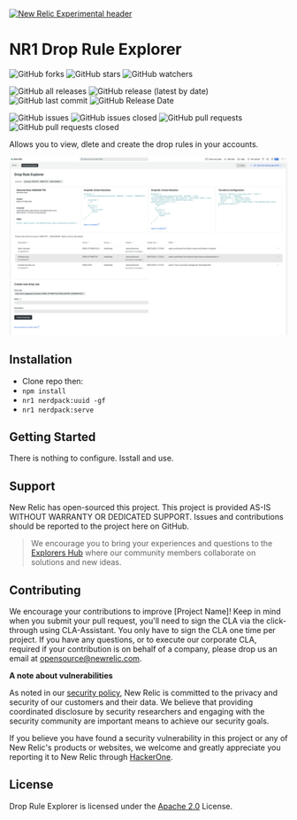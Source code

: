 [![New Relic Experimental header](https://github.com/newrelic/opensource-website/raw/master/src/images/categories/Experimental.png)](https://opensource.newrelic.com/oss-category/#new-relic-experimental)

# NR1 Drop Rule Explorer 
![GitHub forks](https://img.shields.io/github/forks/newrelic-experimental/nr1-drop-rule-explorer?style=social)
![GitHub stars](https://img.shields.io/github/stars/newrelic-experimental/nr1-drop-rule-explorer?style=social)
![GitHub watchers](https://img.shields.io/github/watchers/newrelic-experimental/nr1-drop-rule-explorer?style=social)

![GitHub all releases](https://img.shields.io/github/downloads/newrelic-experimental/nr1-drop-rule-explorer/total)
![GitHub release (latest by date)](https://img.shields.io/github/v/release/newrelic-experimental/nr1-drop-rule-explorer)
![GitHub last commit](https://img.shields.io/github/last-commit/newrelic-experimental/nr1-drop-rule-explorer)
![GitHub Release Date](https://img.shields.io/github/release-date/newrelic-experimental/nr1-drop-rule-explorer)


![GitHub issues](https://img.shields.io/github/issues/newrelic-experimental/nr1-drop-rule-explorer)
![GitHub issues closed](https://img.shields.io/github/issues-closed/newrelic-experimental/nr1-drop-rule-explorer)
![GitHub pull requests](https://img.shields.io/github/issues-pr/newrelic-experimental/nr1-drop-rule-explorer)
![GitHub pull requests closed](https://img.shields.io/github/issues-pr-closed/newrelic-experimental/nr1-drop-rule-explorer)


Allows you to view, dlete and create the drop rules in your accounts.

![screenshot](screenshot.png)

## Installation

- Clone repo then:
- `npm install`
- `nr1 nerdpack:uuid -gf`
- `nr1 nerdpack:serve`

## Getting Started

There is nothing to configure. Isstall and use.

## Support

New Relic has open-sourced this project. This project is provided AS-IS WITHOUT WARRANTY OR DEDICATED SUPPORT. Issues and contributions should be reported to the project here on GitHub.

>We encourage you to bring your experiences and questions to the [Explorers Hub](https://discuss.newrelic.com) where our community members collaborate on solutions and new ideas.


## Contributing

We encourage your contributions to improve [Project Name]! Keep in mind when you submit your pull request, you'll need to sign the CLA via the click-through using CLA-Assistant. You only have to sign the CLA one time per project. If you have any questions, or to execute our corporate CLA, required if your contribution is on behalf of a company, please drop us an email at opensource@newrelic.com.

**A note about vulnerabilities**

As noted in our [security policy](../../security/policy), New Relic is committed to the privacy and security of our customers and their data. We believe that providing coordinated disclosure by security researchers and engaging with the security community are important means to achieve our security goals.

If you believe you have found a security vulnerability in this project or any of New Relic's products or websites, we welcome and greatly appreciate you reporting it to New Relic through [HackerOne](https://hackerone.com/newrelic).

## License

Drop Rule Explorer is licensed under the [Apache 2.0](http://apache.org/licenses/LICENSE-2.0.txt) License.


